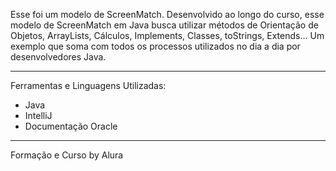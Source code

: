 Esse foi um modelo de ScreenMatch.
Desenvolvido ao longo do curso, esse modelo de ScreenMatch em Java busca utilizar métodos de Orientação de Objetos, ArrayLists, Cálculos, Implements, Classes, toStrings, Extends...
Um exemplo que soma com todos os processos utilizados no dia a dia por desenvolvedores Java.
_____________________________________
Ferramentas e Linguagens Utilizadas:
- Java
- IntelliJ
- Documentação Oracle
_____________________________________
Formação e Curso by Alura
